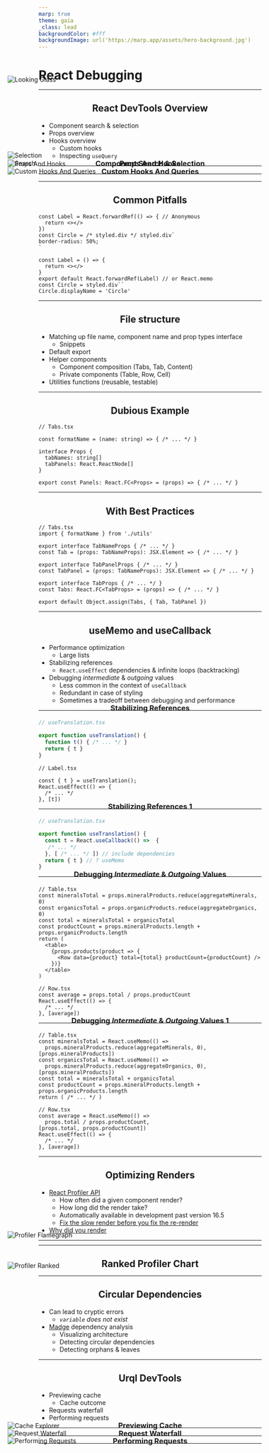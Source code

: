 ```yaml
---
marp: true
theme: gaia
_class: lead
backgroundColor: #fff
backgroundImage: url('https://marp.app/assets/hero-background.jpg')
---
```


<style>
img {
    display: block;
    margin-left: auto;
    margin-right: auto;
}
</style>

# **React Debugging**

![Looking Glass](https://i.giphy.com/media/l1IY0geomfz09dEB2/giphy.webp)

---

## React DevTools Overview

- Component search & selection
- Props overview
- Hooks overview
  - Custom hooks
  - Inspecting `useQuery`

---

<style scoped>
h3 {
  text-align: center;
}
img {
  margin-top: 30px;
}
</style>

### Component Search & Selection

![Search](./img/search.png)
![Selection](./img/selection.png)

---

<style scoped>
h3 {
  text-align: center;
}
</style>

### Props And Hooks

![Props And Hooks](./img/props-and-hooks.png)

---

<style scoped>
h3 {
  text-align: center;
  margin-top: -70px;
}
img {
  margin-top: -30px;
}
</style>

### Custom Hooks And Queries

![Custom Hooks And Queries](./img/custom-hooks-and-queries.png)

---

## Common Pitfalls

```tsx
const Label = React.forwardRef(() => { // Anonymous
  return <></>
})
const Circle = /* styled.div */ styled.div`
border-radius: 50%;
`
```

```tsx
const Label = () => {
  return <></>
}
export default React.forwardRef(Label) // or React.memo
const Circle = styled.div``
Circle.displayName = 'Circle'
```

---

## File structure

- Matching up file name, component name and prop types interface
  - Snippets
- Default export
- Helper components
  - Component composition (Tabs, Tab, Content)
  - Private components (Table, Row, Cell)
- Utilities functions (reusable, testable)

---

<style scoped>
h2 {
  text-align: center;
}
</style>

## Dubious Example

```tsx
// Tabs.tsx

const formatName = (name: string) => { /* ... */ }

interface Props {
  tabNames: string[]
  tabPanels: React.ReactNode[]
}

export const Panels: React.FC<Props> = (props) => { /* ... */ }

```

---

<style scoped>
h2 {
  text-align: center;
}
code {
  margin-top: -30px;
}
</style>

## With Best Practices

```tsx
// Tabs.tsx
import { formatName } from './utils'

export interface TabNameProps { /* ... */ }
const Tab = (props: TabNameProps): JSX.Element => { /* ... */ }

export interface TabPanelProps { /* ... */ }
const TabPanel = (props: TabNameProps): JSX.Element => { /* ... */ }

export interface TabProps { /* ... */ }
const Tabs: React.FC<TabProps> = (props) => { /* ... */ }

export default Object.assign(Tabs, { Tab, TabPanel })
```

---

## **useMemo** and **useCallback**

- Performance optimization
  - Large lists
- Stabilizing references
  - `React.useEffect` dependencies & infinite loops (backtracking)
- Debugging _intermediate_ & _outgoing_ values
  - Less common in the context of `useCallback`
  - Redundant in case of styling
  - Sometimes a tradeoff between debugging and performance

---

### Stabilizing References

```ts
// useTranslation.tsx

export function useTranslation() {
  function t() { /* ... */ }
  return { t }
}
```

```tsx
// Label.tsx

const { t } = useTranslation();
React.useEffect(() => {
  /* ... */
}, [t])
```

---

### Stabilizing References 1

```ts
// useTranslation.tsx

export function useTranslation() {
  const t = React.useCallback(() =>  {
   /* ... */
  }, [ /* ... */ ]) // include dependencies
  return { t } // ? useMemo
}
```

---

<style scoped>
h3 {
  margin-top: -60px;
}
code {
  margin-top: -30px;
}
</style>

### Debugging _Intermediate_ & _Outgoing_ Values

```tsx
// Table.tsx
const mineralsTotal = props.mineralProducts.reduce(aggregateMinerals, 0)
const organicsTotal = props.organicProducts.reduce(aggregateOrganics, 0)
const total = mineralsTotal + organicsTotal
const productCount = props.mineralProducts.length + props.organicProducts.length
return (
  <table>
    {props.products(product => {
      <Row data={product} total={total} productCount={productCount} />
    })}
  </table>
)
```

```tsx
// Row.tsx
const average = props.total / props.productCount
React.useEffect(() => {
  /* ... */
}, [average])
```

---

<style scoped>
h3 {
  margin-top: -60px;
}
code {
  margin-top: -30px;
}
</style>

### Debugging _Intermediate_ & _Outgoing_ Values 1

```tsx
// Table.tsx
const mineralsTotal = React.useMemo(() =>
  props.mineralProducts.reduce(aggregateMinerals, 0),
[props.mineralProducts])
const organicsTotal = React.useMemo(() =>
  props.mineralProducts.reduce(aggregateOrganics, 0),
[props.mineralProducts])
const total = mineralsTotal + organicsTotal
const productCount = props.mineralProducts.length + props.organicProducts.length
return ( /* ... */ )
```

```tsx
// Row.tsx
const average = React.useMemo(() =>
  props.total / props.productCount,
[props.total, props.productCount])
React.useEffect(() => {
  /* ... */
}, [average])
```

---

## Optimizing Renders

- [React Profiler API](https://reactjs.org/docs/profiler.html)
  - How often did a given component render?
  - How long did the render take?
  - Automatically available in development past version 16.5
  - [Fix the slow render before you fix the re-render](https://kentcdodds.com/blog/fix-the-slow-render-before-you-fix-the-re-render)
- [Why did you render](https://www.npmjs.com/package/@welldone-software/why-did-you-render)

---

<style scoped>
img {
    margin-top: -35px;
    margin-left: -70px;
}
</style>


![Profiler Flamegraph](./img/profiler-flamegraph.png)

---

## Ranked Profiler Chart

![Profiler Ranked](./img/profiler-ranked.png)

---

## Circular Dependencies

- Can lead to cryptic errors
  - _`variable` does not exist_
- [Madge](https://www.npmjs.com/package/madge) dependency analysis
  - Visualizing architecture
  - Detecting circular dependencies
  - Detecting orphans & leaves

---

## Urql DevTools

- Previewing cache
  - Cache outcome
- Requests waterfall
- Performing requests

---

<style scoped>
h3 {
  text-align: center;
  margin-top: -70px;
}
img {
  margin-top: -30px;
}
</style>

### Previewing Cache

![Cache Explorer](./img/cache-explorer.png)

---

<style scoped>
h3 {
  text-align: center;
  margin-top: -70px;
}
img {
    margin-top: -35px;
}
</style>

### Request Waterfall

![Request Waterfall](./img/request-waterfall.png)

---

<style scoped>
h3 {
  text-align: center;
  margin-top: -30px;
}
</style>

### Performing Requests

![Performing Requests](./img/performing-requests.png)
